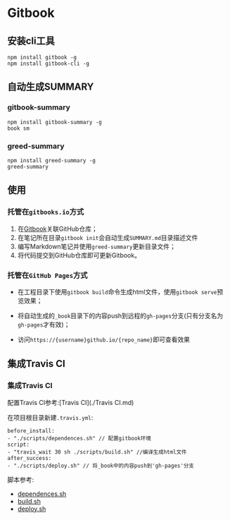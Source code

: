 # Gitbook

## 安装cli工具

```
npm install gitbook -g
npm install gitbook-cli -g
```

## 自动生成SUMMARY

### gitbook-summary
```
npm install gitbook-summary -g
book sm
```

### greed-summary

```
npm install greed-summary -g
greed-summary
```

## 使用

### 托管在`gitbooks.io`方式

1. 在[Gitbook](https://www.gitbook.com/)关联GitHub仓库；
2. 在笔记所在目录`gitbook init`会自动生成`SUMMARY.md`目录描述文件
3. 编写Markdown笔记并使用`greed-summary`更新目录文件；
4. 将代码提交到GitHub仓库即可更新Gitbook。

### 托管在`GitHub Pages`方式

- 在工程目录下使用`gitbook build`命令生成html文件，使用`gitbook serve`预览效果；

- 将自动生成的`_book`目录下的内容push到远程的`gh-pages`分支(只有分支名为`gh-pages`才有效)；

- 访问`https://{username}github.io/{repo_name}`即可查看效果

## 集成Travis CI

### 集成Travis CI

配置Travis CI参考:[Travis CI](./Travis CI.md)

在项目根目录新建`.travis.yml`:

```
before_install:
- "./scripts/dependences.sh" // 配置gitbook环境
script:
- "travis_wait 30 sh ./scripts/build.sh" //编译生成html文件
after_success:
- "./scripts/deploy.sh" // 将_book中的内容push到'gh-pages'分支
```

脚本参考:
- [dependences.sh](https://github.com/nicreals/Note/blob/master/scripts/dependences.sh)
- [build.sh](https://github.com/nicreals/Note/blob/master/scripts/build.sh)
- [deploy.sh](https://github.com/nicreals/Note/blob/master/scripts/deploy.sh)
